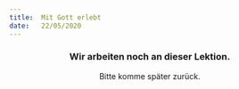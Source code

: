 ```yaml
---
title:  Mit Gott erlebt
date:   22/05/2020
---
```


### <center>Wir arbeiten noch an dieser Lektion.</center>
<center>Bitte komme später zurück.</center>